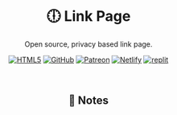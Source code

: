 <h1 align="center">🕕 Link Page</h1>
<p align="center">Open source, privacy based link page.</p>

<p align="center"><a href='https://thefrontlinegenisis.ml/' target="_blank"><img alt='HTML5' src='https://img.shields.io/badge/Preview-100000?style=for-the-badge&logo=HTML5&logoColor=white&labelColor=FF0000&color=FF0000'/></a> <a href='https://github.com/FrontlineGenisis/Link-Page/fork' target="_blank"><img alt='GitHub' src='https://img.shields.io/badge/Fork-100000?style=for-the-badge&logo=GitHub&logoColor=white&labelColor=FF7B00&color=FF7B00'/></a> <a href='https://patreon.com/frontlinegen' target="_blank"><img alt='Patreon' src='https://img.shields.io/badge/Support-100000?style=for-the-badge&logo=Patreon&logoColor=000000&labelColor=F2FF00&color=F2FF00'/></a> <a href='https://app.netlify.com/start/deploy?repository=https://github.com/FrontlineGenisis/Link-Page' target="_blank"><img alt='Netlify' src='https://img.shields.io/badge/Deploy_to Netlify-100000?style=for-the-badge&logo=Netlify&logoColor=white&labelColor=00FF7B&color=00FF7B'/></a> <a href='https://replit.com/github/FrontlineGenisis/Link-Page' target="_blank"><img alt='replit' src='https://img.shields.io/badge/Run_on Replit-100000?style=for-the-badge&logo=replit&logoColor=white&labelColor=0059FF&color=0059FF'/></a></p>
<br>
<h2 align="center">📝 Notes</h2>
